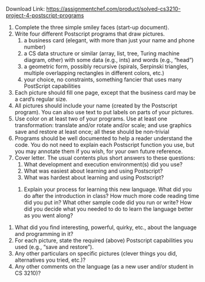 Download Link: https://assignmentchef.com/product/solved-cs3210-project-4-postscript-programs
<br>
<ol>

 <li>Complete the three simple smiley faces (start-up document).</li>

 <li>Write four different Postscript programs that draw pictures.

  <ol>

   <li>a business card (elegant, with more than just your name and phone number)</li>

   <li>a CS data structure or similar (array, list, tree, Turing machine diagram, other) with some data (e.g., ints) and words (e.g., “head”)</li>

   <li>a geometric form, possibly recursive (spirals, Serpinski triangles, multiple overlapping rectangles in different colors, etc.)</li>

   <li>your choice, no constraints, something fancier that uses many PostScript capabilities</li>

  </ol></li>

 <li>Each picture should fill one page, except that the business card may be a card’s regular size.</li>

 <li>All pictures should include your name (created by the Postscript program). You can also use text to put labels on parts of your pictures.</li>

 <li>Use color on at least two of your programs. Use at least one transformation: translate and/or rotate and/or scale; and use graphics save and restore at least once; all these should be non-trivial</li>

 <li>Programs should be well documented to help a reader understand the code. You do not need to explain each Postscript function you use, but you may annotate them if you wish, for your own future reference.</li>

 <li>Cover letter. The usual contents plus short answers to these questions:

  <ol>

   <li>What development and execution environment(s) did you use?</li>

   <li>What was easiest about learning and using Postscript?</li>

   <li>What was hardest about learning and using Postscript?</li>

  </ol></li>

</ol>

<ol>

 <li style="list-style-type: none;">

  <ol>

   <li>Explain your process for learning this new language.  What did you do after the introduction in class?  How much more code reading time did you put in?  What other sample code did you run or write?  How did you decide what you needed to do to learn the language better as you went along?</li>

  </ol></li>

</ol>

<ol>

 <li>What did you find interesting, powerful, quirky, etc., about the language and programming in it?</li>

 <li>For each picture, state the required (above) Postscript capabilities you used (e.g., “save and restore”).</li>

 <li>Any other particulars on specific pictures (clever things you did, alternatives you tried, etc.)?</li>

 <li>Any other comments on the language (as a new user and/or student in CS 3210)?</li>

</ol>
